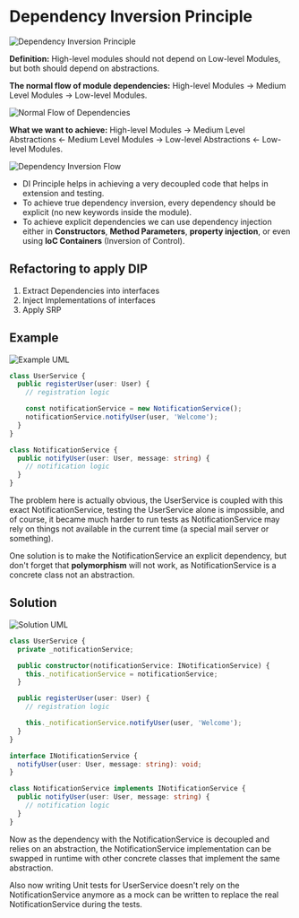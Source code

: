 # Dependency Inversion Principle

![Dependency Inversion Principle](https://user-images.githubusercontent.com/24835522/98735658-69b8d500-23ac-11eb-9295-11d67b4c77c1.png)

**Definition:**
High-level modules should not depend on Low-level Modules, but both should depend on abstractions.

**The normal flow of module dependencies:** High-level Modules -> Medium Level Modules -> Low-level Modules.

![Normal Flow of Dependencies](https://user-images.githubusercontent.com/24835522/98863177-a8b05e80-2470-11eb-8c2a-36b59b52ca24.png)

**What we want to achieve:** High-level Modules -> Medium Level Abstractions <- Medium Level Modules -> Low-level Abstractions <- Low-level Modules.

![Dependency Inversion Flow](https://user-images.githubusercontent.com/24835522/98863236-c1207900-2470-11eb-978f-214c0ba93ffc.png)

- DI Principle helps in achieving a very decoupled code that helps in extension and testing.
- To achieve true dependency inversion, every dependency should be explicit (no new keywords inside the module).
- To achieve explicit dependencies we can use dependency injection either in **Constructors**, **Method Parameters**, **property injection**, or even using **IoC Containers** (Inversion of Control).

## Refactoring to apply DIP

1. Extract Dependencies into interfaces
2. Inject Implementations of interfaces
3. Apply SRP

## Example

![Example UML](https://user-images.githubusercontent.com/24835522/98863276-ced5fe80-2470-11eb-87f1-dc2d0a4fcb9e.png)

```typescript
class UserService {
  public registerUser(user: User) {
    // registration logic

    const notificationService = new NotificationService();
    notificationService.notifyUser(user, 'Welcome');
  }
}

class NotificationService {
  public notifyUser(user: User, message: string) {
    // notification logic
  }
}
```

The problem here is actually obvious, the UserService is coupled with this exact NotificationService, testing the UserService alone is impossible, and of course, it became much harder to run tests as NotificationService may rely on things not available in the current time (a special mail server or something).

One solution is to make the NotificationService an explicit dependency, but don't forget that **polymorphism** will not work, as NotificationService is a concrete class not an abstraction.

## Solution

![Solution UML](https://user-images.githubusercontent.com/24835522/98863317-db5a5700-2470-11eb-8f2a-8c40a0356a20.png)

```typescript
class UserService {
  private _notificationService;

  public constructor(notificationService: INotificationService) {
    this._notificationService = notificationService;
  }

  public registerUser(user: User) {
    // registration logic

    this._notificationService.notifyUser(user, 'Welcome');
  }
}

interface INotificationService {
  notifyUser(user: User, message: string): void;
}

class NotificationService implements INotificationService {
  public notifyUser(user: User, message: string) {
    // notification logic
  }
}
```

Now as the dependency with the NotificationService is decoupled and relies on an abstraction, the NotificationService implementation can be swapped in runtime with other concrete classes that implement the same abstraction.

Also now writing Unit tests for UserService doesn't rely on the NotificationService anymore as a mock can be written to replace the real NotificationService during the tests.

